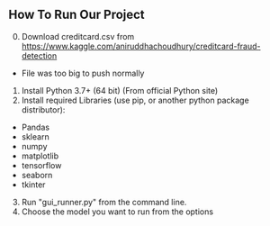 ## How To Run Our Project

0. Download creditcard.csv from https://www.kaggle.com/aniruddhachoudhury/creditcard-fraud-detection
+ File was too big to push normally
1. Install Python 3.7+ (64 bit) (From official Python site)
2. Install required Libraries (use pip, or another python package distributor):
+ Pandas
+ sklearn
+ numpy
+ matplotlib
+ tensorflow
+ seaborn
+ tkinter
3. Run "gui_runner.py" from the command line.
4. Choose the model you want to run from the options
